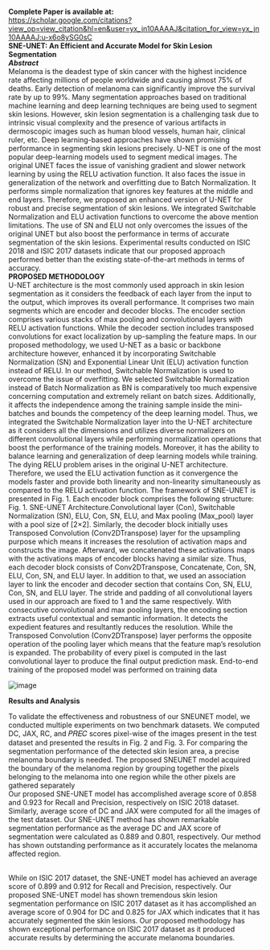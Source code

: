 **Complete Paper is available at:**<br />
https://scholar.google.com/citations?view_op=view_citation&hl=en&user=yx_jn10AAAAJ&citation_for_view=yx_jn10AAAAJ:u-x6o8ySG0sC
<br />
**SNE-UNET: An Efficient and Accurate Model for Skin Lesion Segmentation**
<br />
**_Abstract_**
<br />
Melanoma is the deadest type of skin cancer with the highest incidence rate affecting millions of people worldwide and causing almost 75% of deaths. Early detection of melanoma can significantly improve the survival rate by up to 99%. Many segmentation approaches based on traditional machine learning and deep learning techniques are being used to segment skin lesions. However, skin lesion segmentation is a challenging task due to intrinsic visual complexity and the presence of various artifacts in dermoscopic images such as human blood vessels, human hair, clinical ruler, etc. Deep learning-based approaches have shown promising performance in segmenting skin lesions precisely. U-NET is one of the most popular deep-learning models used to segment medical images. The original UNET faces the issue of vanishing gradient and slower network learning by using the RELU activation function. It also faces the issue in generalization of the network and overfitting due to Batch Normalization. It performs simple normalization that ignores key features at the middle and end layers. Therefore, we proposed an enhanced version of U-NET for robust and precise segmentation of skin lesions. We integrated Switchable Normalization and ELU activation functions to overcome the above mention limitations. The use of SN and ELU not only overcomes the issues of the original UNET but also boost the performance in terms of accurate segmentation of the skin lesions. Experimental results conducted on ISIC 2018 and ISIC 2017 datasets indicate that our proposed approach performed better than the existing state-of-the-art methods in terms of accuracy.
<br />
**PROPOSED METHODOLOGY**
<br />
U-NET architecture is the most commonly used approach
in skin lesion segmentation as it considers the feedback of
each layer from the input to the output, which improves its
overall performance. It comprises two main segments which
are encoder and decoder blocks. The encoder section
comprises various stacks of max pooling and convolutional
layers with RELU activation functions. While the decoder
section includes transposed convolutions for exact
localization by up-sampling the feature maps. In our proposed
methodology, we used U-NET as a basic or backbone
architecture however, enhanced it by incorporating
Switchable Normalization (SN) and Exponential Linear Unit
(ELU) activation function instead of RELU. In our method,
Switchable Normalization is used to overcome the issue of
overfitting. We selected Switchable Normalization instead of
Batch Normalization as BN is comparatively too much
expensive concerning computation and extremely reliant on
batch sizes. Additionally, it affects the independence among
the training sample inside the mini-batches and bounds the
competency of the deep learning model. Thus, we integrated
the Switchable Normalization layer into the U-NET
architecture as it considers all the dimensions and utilizes
diverse normalizers on different convolutional layers while
performing normalization operations that boost the
performance of the training models. Moreover, it has the
ability to balance learning and generalization of deep learning
models while training. The dying RELU problem arises in the
original U-NET architecture. Therefore, we used the ELU
activation function as it convergence the models faster and
provide both linearity and non-linearity simultaneously as
compared to the RELU activation function.
The framework of SNE-UNET is presented in Fig. 1. Each
encoder block comprises the following structure:
Fig. 1. SNE-UNET Architecture.Convolutional layer (Con), Switchable Normalization (SN),
ELU, Con, SN, ELU, and Max pooling (Max_pool) layer with
a pool size of [2×2]. Similarly, the decoder block initially uses
Transposed Convolution (Conv2DTranspose) layer for the
upsampling purpose which means it increases the resolution
of activation maps and constructs the image. Afterward, we
concatenated these activations maps with the activations maps
of encoder blocks having a similar size. Thus, each decoder
block consists of Conv2DTranspose, Concatenate, Con, SN,
ELU, Con, SN, and ELU layer. In addition to that, we used an
association layer to link the encoder and decoder section that
contains Con, SN, ELU, Con, SN, and ELU layer. The stride
and padding of all convolutional layers used in our approach
are fixed to 1 and the same respectively.
With consecutive convolutional and max pooling layers,
the encoding section extracts useful contextual and semantic
information. It detects the expedient features and resultantly
reduces the resolution. While the Transposed Convolution
(Conv2DTranspose) layer performs the opposite operation of
the pooling layer which means that the feature map’s
resolution is expanded. The probability of every pixel is
computed in the last convolutional layer to produce the final
output prediction mask. End-to-end training of the proposed
model was performed on training data

![image](https://github.com/user-attachments/assets/42b31136-91cf-4121-b6f6-90b947fb6c9d)
<br />

****Results and Analysis****
<br />

To validate the effectiveness and robustness of our SNEUNET model, we conducted multiple experiments on two
benchmark datasets. We computed DC, JAX, RC, and 𝑃𝑅𝐸𝐶
scores pixel-wise of the images present in the test dataset and
presented the results in Fig. 2 and Fig. 3. For comparing the
segmentation performance of the detected skin lesion area, a
precise melanoma boundary is needed. The proposed SNEUNET model acquired the boundary of the melanoma region
by grouping together the pixels belonging to the melanoma
into one region while the other pixels are gathered separately
<br />
Our proposed SNE-UNET model has accomplished
average score of 0.858 and 0.923 for Recall and Precision,
respectively on ISIC 2018 dataset. Similarly, average score
of DC and JAX were computed for all the images of the test
dataset. Our SNE-UNET method has shown remarkable
segmentation performance as the average DC and JAX score
of segmentation were calculated as 0.889 and 0.801,
respectively. Our method has shown outstanding
performance as it accurately locates the melanoma affected
region.

<br />
While on ISIC 2017 dataset, the SNE-UNET model has
achieved an average score of 0.899 and 0.912 for Recall and
Precision, respectively. Our proposed SNE-UNET model has
shown tremendous skin lesion segmentation performance on
ISIC 2017 dataset as it has accomplished an average score of
0.904 for DC and 0.825 for JAX which indicates that it has
accurately segmented the skin lesions. Our proposed
methodology has shown exceptional performance on ISIC
2017 dataset as it produced accurate results by determining
the accurate melanoma boundaries.



















